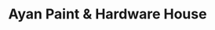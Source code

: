 ---
title: "Ayan Paint & Hardware House"
url: /karachi/ayan-paint-und-hardware-house/
shop: Eisenwaren
---